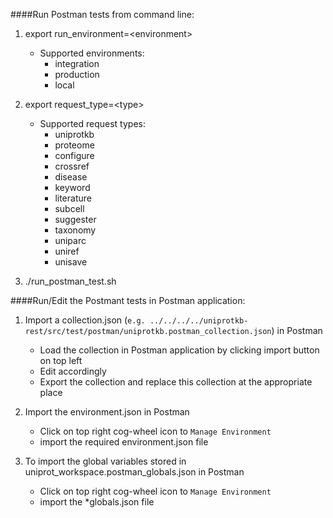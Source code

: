 
####Run Postman tests from command line:
1. export run_environment=\<environment\>
    - Supported environments:
        - integration
        - production
        - local 
2. export request_type=\<type\>
   - Supported request types:
     - uniprotkb 
     - proteome
     - configure
     - crossref
     - disease
     - keyword
     - literature
     - subcell
     - suggester 
     - taxonomy
     - uniparc
     - uniref
     - unisave        

3. ./run_postman_test.sh

####Run/Edit the Postmant tests in Postman application:
 
1. Import a collection.json (`e.g. ../../../../uniprotkb-rest/src/test/postman/uniprotkb.postman_collection.json`) in Postman
    - Load the collection in Postman application by clicking import button on top left
    - Edit accordingly
    - Export the collection and replace this collection at the appropriate place

2. Import the environment.json in Postman
    - Click on top right cog-wheel icon to `Manage Environment`
    - import the required environment.json file

3. To import the global variables stored in uniprot_workspace.postman_globals.json in Postman
    - Click on top right cog-wheel icon to `Manage Environment`
    - import the *globals.json file
